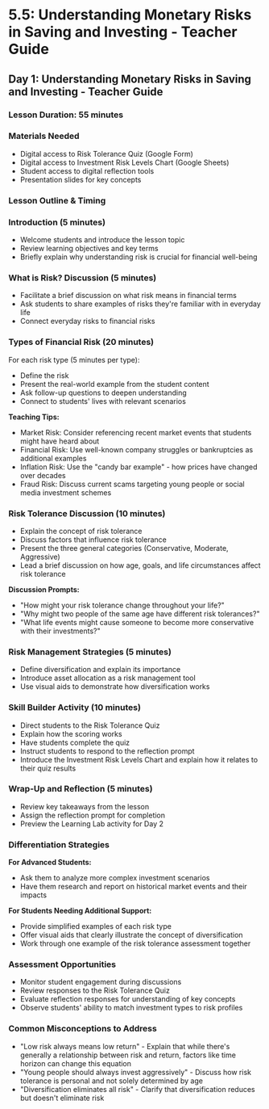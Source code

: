 # 5.5: Understanding Monetary Risks in Saving and Investing - Teacher Guide

## Day 1: Understanding Monetary Risks in Saving and Investing - Teacher Guide

### Lesson Duration: 55 minutes

### Materials Needed

- Digital access to Risk Tolerance Quiz (Google Form)
- Digital access to Investment Risk Levels Chart (Google Sheets)
- Student access to digital reflection tools
- Presentation slides for key concepts

### Lesson Outline & Timing

### Introduction (5 minutes)

- Welcome students and introduce the lesson topic
- Review learning objectives and key terms
- Briefly explain why understanding risk is crucial for financial well-being

### What is Risk? Discussion (5 minutes)

- Facilitate a brief discussion on what risk means in financial terms
- Ask students to share examples of risks they're familiar with in everyday life
- Connect everyday risks to financial risks

### Types of Financial Risk (20 minutes)

For each risk type (5 minutes per type):

- Define the risk
- Present the real-world example from the student content
- Ask follow-up questions to deepen understanding
- Connect to students' lives with relevant scenarios

**Teaching Tips:**

- Market Risk: Consider referencing recent market events that students might have heard about
- Financial Risk: Use well-known company struggles or bankruptcies as additional examples
- Inflation Risk: Use the "candy bar example" - how prices have changed over decades
- Fraud Risk: Discuss current scams targeting young people or social media investment schemes

### Risk Tolerance Discussion (10 minutes)

- Explain the concept of risk tolerance
- Discuss factors that influence risk tolerance
- Present the three general categories (Conservative, Moderate, Aggressive)
- Lead a brief discussion on how age, goals, and life circumstances affect risk tolerance

**Discussion Prompts:**

- "How might your risk tolerance change throughout your life?"
- "Why might two people of the same age have different risk tolerances?"
- "What life events might cause someone to become more conservative with their investments?"

### Risk Management Strategies (5 minutes)

- Define diversification and explain its importance
- Introduce asset allocation as a risk management tool
- Use visual aids to demonstrate how diversification works

### Skill Builder Activity (10 minutes)

- Direct students to the Risk Tolerance Quiz
- Explain how the scoring works
- Have students complete the quiz
- Instruct students to respond to the reflection prompt
- Introduce the Investment Risk Levels Chart and explain how it relates to their quiz results

### Wrap-Up and Reflection (5 minutes)

- Review key takeaways from the lesson
- Assign the reflection prompt for completion
- Preview the Learning Lab activity for Day 2

### Differentiation Strategies

**For Advanced Students:**

- Ask them to analyze more complex investment scenarios
- Have them research and report on historical market events and their impacts

**For Students Needing Additional Support:**

- Provide simplified examples of each risk type
- Offer visual aids that clearly illustrate the concept of diversification
- Work through one example of the risk tolerance assessment together

### Assessment Opportunities

- Monitor student engagement during discussions
- Review responses to the Risk Tolerance Quiz
- Evaluate reflection responses for understanding of key concepts
- Observe students' ability to match investment types to risk profiles

### Common Misconceptions to Address

- "Low risk always means low return" - Explain that while there's generally a relationship between risk and return, factors like time horizon can change this equation
- "Young people should always invest aggressively" - Discuss how risk tolerance is personal and not solely determined by age
- "Diversification eliminates all risk" - Clarify that diversification reduces but doesn't eliminate risk